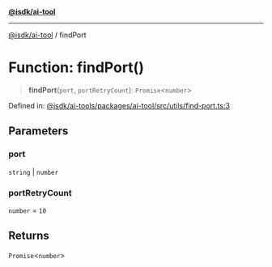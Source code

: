 [**@isdk/ai-tool**](../README.md)

***

[@isdk/ai-tool](../globals.md) / findPort

# Function: findPort()

> **findPort**(`port`, `portRetryCount`): `Promise`\<`number`\>

Defined in: [@isdk/ai-tools/packages/ai-tool/src/utils/find-port.ts:3](https://github.com/isdk/ai-tool.js/blob/d0765f898f217d97c57c6949502b4a7bef5dce5e/src/utils/find-port.ts#L3)

## Parameters

### port

`string` | `number`

### portRetryCount

`number` = `10`

## Returns

`Promise`\<`number`\>
